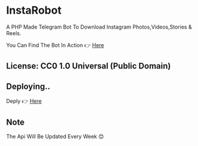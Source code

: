 # InstaRobot

A PHP Made Telegram Bot To Download Instagram Photos,Videos,Stories & Reels.

You Can Find The Bot In Action 👉 [Here](https://telegram.dog/InstaDownloadRo_bot)

## License: CC0 1.0 Universal (Public Domain)

## Deploying..
Deply 👉 [Here](https://noobgang.in/Deploy)
## Note
The Api Will Be Updated Every Week 😊

